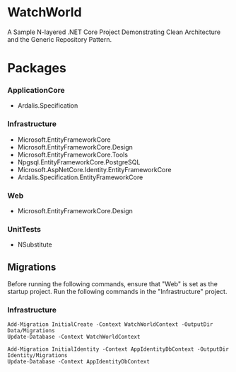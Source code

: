# WatchWorld
A Sample N-layered .NET Core Project Demonstrating Clean Architecture and the Generic Repository Pattern.

# Packages

### ApplicationCore
- Ardalis.Specification

### Infrastructure
- Microsoft.EntityFrameworkCore
- Microsoft.EntityFrameworkCore.Design    
- Microsoft.EntityFrameworkCore.Tools    
- Npgsql.EntityFrameworkCore.PostgreSQL
- Microsoft.AspNetCore.Identity.EntityFrameworkCore
- Ardalis.Specification.EntityFrameworkCore

### Web
- Microsoft.EntityFrameworkCore.Design  

### UnitTests
- NSubstitute

## Migrations

Before running the following commands, ensure that "Web" is set as the startup project. Run the following commands in the "Infrastructure" project.

### Infrastructure
```
Add-Migration InitialCreate -Context WatchWorldContext -OutputDir Data/Migrations
Update-Database -Context WatchWorldContext

Add-Migration InitialIdentity -Context AppIdentityDbContext -OutputDir Identity/Migrations
Update-Database -Context AppIdentityDbContext
```

